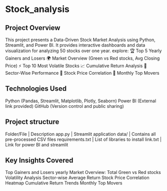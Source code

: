 # Stock_analysis
## Project Overview
This project presents a Data-Driven Stock Market Analysis using Python, Streamlit, and Power BI.
It provides interactive dashboards and data visualization for analyzing 50 stocks over one year.
explore:
🏆 Top 5 Yearly Gainers and Losers
🌍 Market Overview (Green vs Red stocks, Avg Closing Price)
⚡ Top 10 Most Volatile Stocks
📈 Cumulative Return Analysis
🏢 Sector-Wise Performance
🧠 Stock Price Correlation
📅 Monthly Top Movers

## Technologies Used
Python (Pandas, Streamlit, Matplotlib, Plotly, Seaborn)
Power BI (External link provided)
GitHub (Version control and public sharing)

## Project structure
Folder/File         | Description
app.py              | Streamlit application
data/               | Contains all pre-processed CSV files
requirements.txt    | List of libraries to install
link.txt            | Link for power BI and streamlit 

## Key Insights Covered
Top Gainers and Losers yearly
Market Overview: Total Green vs Red stocks
Volatility Analysis
Sector-wise Average Return
Stock Price Correlation Heatmap
Cumulative Return Trends
Monthly Top Movers
